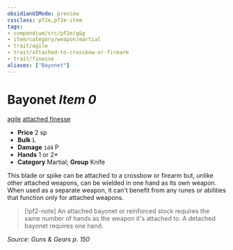 ```yaml
---
obsidianUIMode: preview
cssclass: pf2e,pf2e-item
tags:
- compendium/src/pf2e/g&g
- item/category/weapon/martial
- trait/agile
- trait/attached-to-crossbow-or-firearm
- trait/finesse
aliases: ["Bayonet"]
---
```

# Bayonet *Item 0*  
[agile](../../../rules/traits/agile.md)  [attached <to crossbow or firearm>](../../../rules/traits/attached.md)  [finesse](../../../rules/traits/finesse.md)  

- **Price** 2 sp
- **Bulk** L
- **Damage** `1d4` P
- **Hands** 1 or 2*
- **Category** Martial; **Group** Knife 

This blade or spike can be attached to a crossbow or firearm but, unlike other attached weapons, can be wielded in one hand as its own weapon. When used as a separate weapon, it can't benefit from any runes or abilities that function only for attached weapons.

> [!pf2-note]
> An attached bayonet or reinforced stock requires the same number of hands as the weapon it's attached to. A detached bayonet requires one hand.

*Source: Guns & Gears p. 150*
